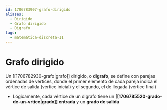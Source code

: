 ```yaml
---
id: 1706783907-grafo-dirigido
aliases:
  - Dirigido
  - Grafo dirigido
  - Digrafo
tags:
  - matemática-discreta-II
---
```


# Grafo dirigido

Un [[1706782930-grafo|grafo]] dirigido, o **digrafo**, se define con parejas ordenadas de vértices, donde el primer elemento de cada pareja indica el vértice de salida (vértice inicial) y el segundo, el de llegada (vértice final)

- Lógicamente, cada vértice de un digrafo tiene un **[[1706785520-grado-de-un-vrtice|grado]] entrada** y un **grado de salida**

